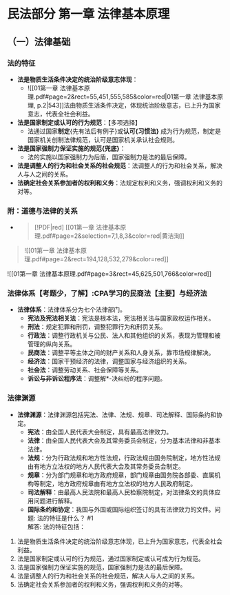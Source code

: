 # 民法部分 第一章 法律基本原理
## （一）法律基础
### 法的特征
- **法是物质生活条件决定的统治阶级意志体现**：
	- ![[01第一章 法律基本原理.pdf#page=2&rect=55,451,555,585&color=red|01第一章 法律基本原理, p.2|543]]法由物质生活条件决定，体现统治阶级意志，已上升为国家意志，代表全社会利益。
- **法是国家制定或认可的行为规范**：【多项选择】
	- 法通过国家**制定**{先有法后有例子}或**认可{习惯法}** 成为行为规范，制定是国家机关创制法律规范，认可是国家机关承认社会规则。
- **法是国家强制力保证实施的规范{兜底}**：
	- 法的实施以国家强制力为后盾，国家强制力是法的最后保障。
- **法是调整人的行为和社会关系的社会规范**：法调整人的行为和社会关系，解决人与人之间的关系。
- **法确定社会关系参加者的权利和义务**：法规定权利和义务，强调权利和义务的对等。
### 附：道德与法律的关系
- > [!PDF|red] [[01第一章 法律基本原理.pdf#page=2&selection=7,1,8,3&color=red|黄洁洵]]
> 				
> ![[01第一章 法律基本原理.pdf#page=2&rect=194,128,532,279&color=red]]

![[01第一章 法律基本原理.pdf#page=3&rect=45,625,501,766&color=red]]
### 法律体系【考题少，了解】:CPA学习的民商法【主要】与经济法
- **法律体系**：法律体系分为七个法律部门。
    - **宪法及宪法相关法**：宪法是根本法，宪法相关法与国家政权运作相关。
    - **刑法**：规定犯罪和刑罚，调整犯罪行为和刑罚关系。
    - **行政法**：调整行政机关与公民、法人和其他组织的关系，表现为管理和被管理的纵向关系。
    - **民商法**：调整平等主体之间的财产关系和人身关系，靠市场规律解决。
    - **经济法**：国家干预经济的法律，调整国家与经济组织的关系。
    - **社会法**：调整劳动关系、社会保障等关系。
    - **诉讼与非诉讼程序法**：调整解*-决纠纷的程序问题。
### 法律渊源
- **法律渊源**：法律渊源包括宪法、法律、法规、规章、司法解释、国际条约和协定。
    - **宪法**：由全国人民代表大会制定，具有最高法律效力。
    - **法律**：由全国人民代表大会及其常务委员会制定，分为基本法律和非基本法律。
    - **法规**：分为行政法规和地方性法规，行政法规由国务院制定，地方性法规由有地方立法权的地方人民代表大会及其常务委员会制定。
    - **规章**：分为部门规章和地方政府规章，部门规章由国务院各部委、直属机构等制定，地方政府规章由有地方立法权的地方人民政府制定。
    - **司法解释**：由最高人民法院和最高人民检察院制定，对法律条文的具体应用问题进行解释。
    - **国际条约和协定**：我国与外国或国际组织签订的具有法律效力的文件。问题: 法的特征是什么？  #1  
解答: 法的特征包括：  
1. 法是物质生活条件决定的统治阶级意志体现，已上升为国家意志，代表全社会利益。  
2. 法是国家制定或认可的行为规范，通过国家制定或认可成为行为规范。  
3. 法是国家强制力保证实施的规范，国家强制力是法的最后保障。  
4. 法是调整人的行为和社会关系的社会规范，解决人与人之间的关系。  
5. 法确定社会关系参加者的权利和义务，强调权利和义务的对等。  
